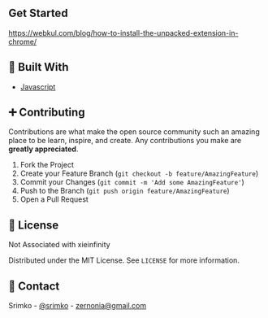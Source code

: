 ## Get Started

https://webkul.com/blog/how-to-install-the-unpacked-extension-in-chrome/

## 🔨 Built With

- [Javascript](https://developer.mozilla.org/en-US/docs/Web/JavaScript)

## ➕ Contributing

Contributions are what make the open source community such an amazing place to be learn, inspire, and create. Any contributions you make are **greatly appreciated**.

1. Fork the Project
2. Create your Feature Branch (`git checkout -b feature/AmazingFeature`)
3. Commit your Changes (`git commit -m 'Add some AmazingFeature'`)
4. Push to the Branch (`git push origin feature/AmazingFeature`)
5. Open a Pull Request

## 📜 License

Not Associated with xieinfinity

Distributed under the MIT License. See `LICENSE` for more information.

## 📧 Contact

Srimko - [@srimko](https://twitter.com/srimko) - zernonia@gmail.com
